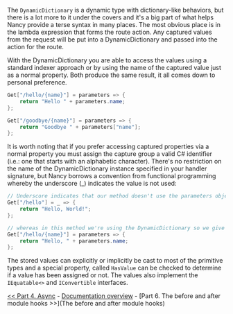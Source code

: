 The `DynamicDictionary` is a dynamic type with dictionary-like behaviors, but there is a lot more to it under the covers and it's a big part of what helps Nancy provide a terse syntax in many places. The most obvious place is in the lambda expression that forms the route action. Any captured values from the request will be put into a DynamicDictionary and passed into the action for the route.

With the DynamicDictionary you are able to access the values using a standard indexer approach or by using the name of the captured value just as a normal property. Both produce the same result, it all comes down to personal preference.

```c#
Get["/hello/{name}"] = parameters => {
    return "Hello " + parameters.name;
};

Get["/goodbye/{name}"] = parameters => {
    return "Goodbye " + parameters["name"];
};
```
	
It is worth noting that if you prefer accessing captured properties via a normal property you must assign the capture group a valid C# identifier (i.e.: one that starts with an alphabetic character). There's no restriction on the name of the DynamicDictionary instance specified in your handler signature, but Nancy borrows a convention from functional programming whereby the underscore (_) indicates the value is not used:

```c#
// Underscore indicates that our method doesn't use the parameters object. 
Get["/hello"] = _ => {
    return "Hello, World!";
};

// whereas in this method we're using the DynamicDictionary so we give it a proper name.
Get["/hello/{name}"] = parameters => {
    return "Hello, " + parameters.name;
};
```

The stored values can explicitly or implicitly be cast to most of the primitive types and a special property, called `HasValue` can be checked to determine if a value has been assigned or not. The values also implement the `IEquatable<>` and `IConvertible` interfaces.

[<< Part 4. Async](Async) - [Documentation overview](Documentation) - [Part 6. The before and after module hooks >>](The before and after module hooks)